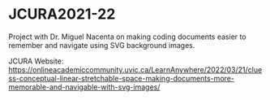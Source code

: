 # JCURA2021-22
Project with Dr. Miguel Nacenta on making coding documents easier to remember and navigate using SVG background images.

JCURA Website:
https://onlineacademiccommunity.uvic.ca/LearnAnywhere/2022/03/21/cluess-conceptual-linear-stretchable-space-making-documents-more-memorable-and-navigable-with-svg-images/
